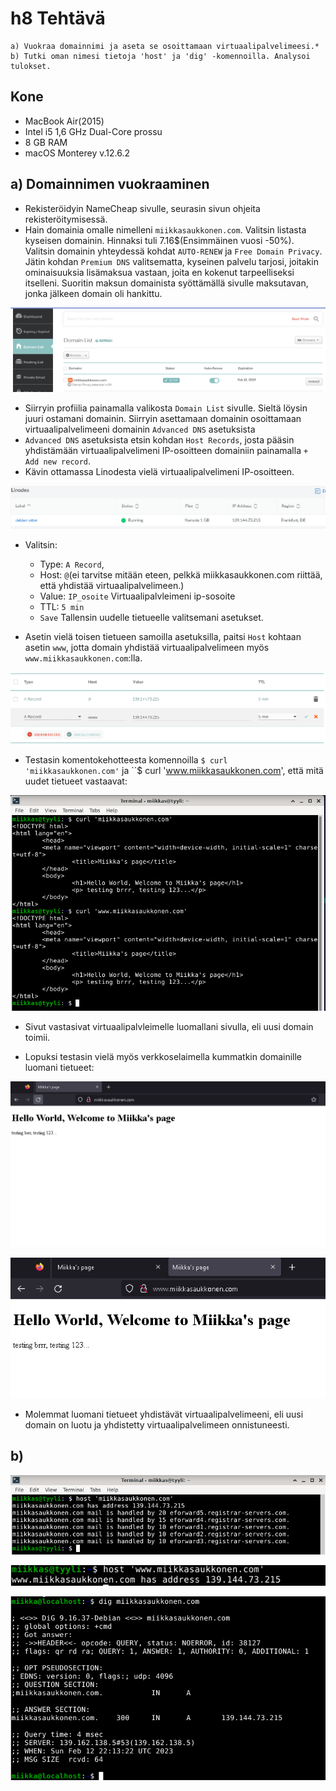# h8 Tehtävä

    a) Vuokraa domainnimi ja aseta se osoittamaan virtuaalipalvelimeesi.*
    b) Tutki oman nimesi tietoja 'host' ja 'dig' -komennoilla. Analysoi tulokset.

## Kone
  - MacBook Air(2015)
  - Intel i5 1,6 GHz Dual-Core prossu
  - 8 GB RAM
  - macOS Monterey v.12.6.2

## a) Domainnimen vuokraaminen

- Rekisteröidyin NameCheap sivulle, seurasin sivun ohjeita rekisteröitymisessä. 
- Hain domainia omalle nimelleni ``miikkasaukkonen.com``. Valitsin listasta kyseisen domainin. Hinnaksi tuli 7.16$(Ensimmäinen vuosi -50%). Valitsin domainin yhteydessä kohdat ``AUTO-RENEW`` ja ``Free Domain Privacy``. Jätin kohdan ``Premium DNS`` valitsematta, kyseinen palvelu tarjosi, joitakin ominaisuuksia lisämaksua vastaan, joita en kokenut tarpeelliseksi itselleni. Suoritin maksun domainista syöttämällä sivulle maksutavan, jonka jälkeen domain oli hankittu.

![Add file: Domain](domain1.PNG)

- Siirryin profiilia painamalla valikosta ``Domain List`` sivulle. Sieltä löysin juuri ostamani domainin. Siirryin asettamaan domainin osoittamaan virtuaalipalvelimeeni domainin ``Advanced DNS`` asetuksista
- ``Advanced DNS`` asetuksista etsin kohdan ``Host Records``, josta pääsin yhdistämään virtuaalipalvelimeni IP-osoitteen domainiin painamalla ``+ Add new record``. 
- Kävin ottamassa Linodesta vielä virtuaalipalvelimeni IP-osoitteen. 

![Add file: linode](linode1.PNG)

- Valitsin:
  - Type: ``A Record``, 
  - Host: ``@``(ei tarvitse mitään eteen, pelkkä miikkasaukkonen.com riittää, että yhdistää virtuaalipalvelimeen.)
  - Value: ``IP_osoite`` Virtuaalipalvleimeni ip-sosoite
  - TTL: ``5 min``
  - ``Save`` Tallensin uudelle tietueelle valitsemani asetukset.
 
- Asetin vielä toisen tietueen samoilla asetuksilla, paitsi ``Host`` kohtaan asetin ``www``, jotta domain yhdistää virtuaalipalvelimeen myös ``www.miikkasaukkonen.com``:lla.

![Add file: Domain](editing-domain.PNG)

- Testasin komentokehotteesta komennoilla ``$ curl 'miikkasaukkonen.com'`` ja ``$ curl 'www.miikkasaukkonen.com', että mitä uudet tietueet vastaavat:

![Add file: Curl domain](curl-domain2.png)

- Sivut vastasivat virtuaalipalvleimelle luomallani sivulla, eli uusi domain toimii.

- Lopuksi testasin vielä myös verkkoselaimella kummatkin domainille luomani tietueet:

![Add file: Uusi domain testi](toimii1.PNG)

![Add file: Uusi domain testi](toimii2.PNG) 

- Molemmat luomani tietueet yhdistävät virtuaalipalvelimeeni, eli uusi domain on luotu ja yhdistetty virtuaalipalvelimeen onnistuneesti.

## b) 

![Add file: Host](host1.png)

![Add file: Host](host2.png)

![Add file: Dig](dig1.png)

  
